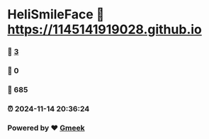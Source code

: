 # HeliSmileFace :link: https://1145141919028.github.io 
### :page_facing_up: [3](https://1145141919028.github.io/tag.html) 
### :speech_balloon: 0 
### :hibiscus: 685 
### :alarm_clock: 2024-11-14 20:36:24 
### Powered by :heart: [Gmeek](https://github.com/Meekdai/Gmeek)
